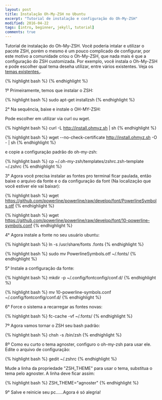 ```yaml
---
layout: post
title: Instalação Oh-My-ZSH no Ubuntu
excerpt: "Tutorial de instalação e configuração do Oh-My-ZSH"
modified: 2016-04-22
tags: [intro, beginner, jekyll, tutorial]
comments: true
---
```


Tutorial de instalação do Oh-My-ZSH. Você poderia intalar e utilizar o pacote ZSH, porém o mesmo é um pouco complicado de configurar, por este motivo a comunidade criou o Oh-My-ZSH, que nada mais é que a configuração do ZSH customizada. Por exemplo, você instala o Oh-My-ZSH e pode escolher qual tema deseha utilizar, entre vários existentes. Veja os [temas existentes.](https://github.com/robbyrussell/oh-my-zsh/wiki/themes).

{% highlight bash %}
{% endhighlight %}

1º Primeiramente, temos que instalar o ZSH:

{% highlight bash %}
  sudo apt-get installzsh
{% endhighlight %}


2° Na sequência, baixe e instale o OH-MY-ZSH:

Pode escolher em utilizar via curl ou wget.

{% highlight bash %}
  curl -L http://install.ohmyz.sh | sh
{% endhighlight %}

{% highlight bash %}
  wget --no-check-certificate http://install.ohmyz.sh -O - | sh
{% endhighlight %}

e copie a configuração padrão do oh-my-zsh:

{% highlight bash %}
  cp ~/.oh-my-zsh/templates/zshrc.zsh-template ~/.zshrc
{% endhighlight %}


3° Agora você precisa instalar as fontes pro terminal ficar paulada, então baixe o arquivo da fonte e o da configuração da font (Na localização que você estiver ele vai baixar):

{% highlight bash %}
  wget https://github.com/powerline/powerline/raw/develop/font/PowerlineSymbols.otf
{% endhighlight %}

{% highlight bash %}
  wget https://github.com/powerline/powerline/raw/develop/font/10-powerline-symbols.conf
{% endhighlight %}


4° Agora instale a fonte no seu usuário ubuntu:

{% highlight bash %}
  ln -s /usr/share/fonts .fonts
{% endhighlight %}

{% highlight bash %}
  sudo mv PowerlineSymbols.otf ~/.fonts/
{% endhighlight %}


5° Instale a configuração da fonte:

{% highlight bash %}
  mkdir -p ~/.config/fontconfig/conf.d/
{% endhighlight %}

{% highlight bash %}
  mv 10-powerline-symbols.conf ~/.config/fontconfig/conf.d/
{% endhighlight %}


6° Force o sistema a recarregar as fontes novas:

{% highlight bash %}
  fc-cache -vf ~/.fonts/
{% endhighlight %}


7º Agora vamos tornar o ZSH seu bash padrão:

{% highlight bash %}
  chsh -s /bin/zsh
{% endhighlight %}


8º Como eu curto o tema agnoster, configuro o oh-my-zsh para usar ele. Edite o arquivo de configuração:

{% highlight bash %}
  gedit ~/.zshrc
{% endhighlight %}

Mude a linha da propriedade "ZSH_THEME" para usar o tema, substitua o tema pelo agnoster. A linha deve ficar assim:

{% highlight bash %}
  ZSH_THEME="agnoster"
{% endhighlight %}


9° Salve e reinicie seu pc......Agora é só alegria!
